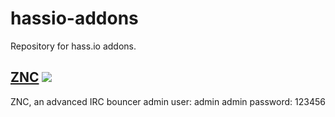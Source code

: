 # hassio-addons

Repository for hass.io addons.

## [ZNC](https://github.com/torvitas/hassio-addons-znc/tree/master/znc) [![](https://images.microbadger.com/badges/version/torvitas/armhf-hassio-znc.svg)](https://microbadger.com/images/torvitas/armhf-hassio-znc "ZNC")

ZNC, an advanced IRC bouncer
admin user: admin
admin password: 123456
